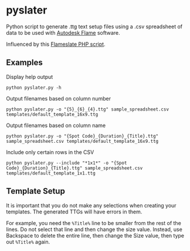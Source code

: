 # pyslater

Python script to generate .ttg text setup files using a .csv spreadsheet of data to be used with [Autodesk Flame](https://www.autodesk.com/products/flame) software.

Influenced by this [Flameslate PHP script](https://github.com/ManChicken1911/flameslater).

## Examples

Display help output
```
python pyslater.py -h
``` 

Output filenames based on column number
```
python pyslater.py -o "{5}_{6}_{4}.ttg" sample_spreadsheet.csv templates/default_template_16x9.ttg
```

Output filenames based on column name
```
python pyslater.py -o "{Spot Code}_{Duration}_{Title}.ttg" sample_spreadsheet.csv templates/default_template_16x9.ttg
```

Include only certain rows in the CSV
```
python pyslater.py --include "*1x1*" -o "{Spot Code}_{Duration}_{Title}.ttg" sample_spreadsheet.csv templates/default_template_1x1.ttg
```

## Template Setup

It is important that you do not make  any selections when creating your templates.  The generated TTGs will have errors in them.

For example, you need the `%Title%` line to be smaller from the rest of the lines.  Do not select that line and then change the size value.  Instead, use Backspace to delete the entire line, then change the Size value, then type out `%Title%` again.   
